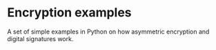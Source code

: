 # Encryption examples
A set of simple examples in Python on how asymmetric encryption and digital signatures work.
